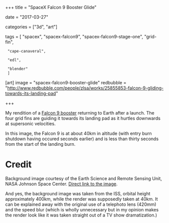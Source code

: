 +++
title = "SpaceX Falcon 9 Booster Glide"

date = "2017-03-27"

categories = ["3d", "art"]

tags = [
     "spacex",
     "spacex-falcon9",
     "spacex-falcon9-stage-one",
     "grid-fin",

     "cape-canaveral",
     
     "edl",
     
     "blender"
     ]

[art]
image = "spacex-falcon9-booster-glide"
redbubble = "http://www.redbubble.com/people/zlsa/works/25855853-falcon-9-gliding-towards-its-landing-pad"

+++

My rendition of a [Falcon 9 booster](/tags/spacex-falcon9-stage-one)
returning to Earth after a launch. The four grid fins are guiding it
towards its landing pad as it hurtles downwards at supersonic
velocities.

In this image, the Falcon 9 is at about 40km in altitude (with entry
burn shutdown having occured seconds earlier) and is less than thirty
seconds from the start of the landing burn.

<!--more-->

# Credit

Background image courtesy of the Earth Science and Remote Sensing Unit, NASA Johnson Space Center. [Direct link to the image](https://eol.jsc.nasa.gov/SearchPhotos/photo.pl?mission=ISS042&roll=E&frame=263349).

And yes, the background image was taken from the ISS, orbital height
approximately 400km, while the render was supposedly taken at 40km. It
can be explained away with the original use of a telephoto lens
(420mm) and the speed blur (which is wholly unnecessary but in my
opinion makes the render look like it was taken straight out of a TV
show dramatization.)
